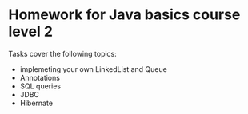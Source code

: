 # Homework for Java basics course level 2

Tasks cover the following topics:
- implemeting your own LinkedList and Queue
- Annotations
- SQL queries
- JDBC
- Hibernate
